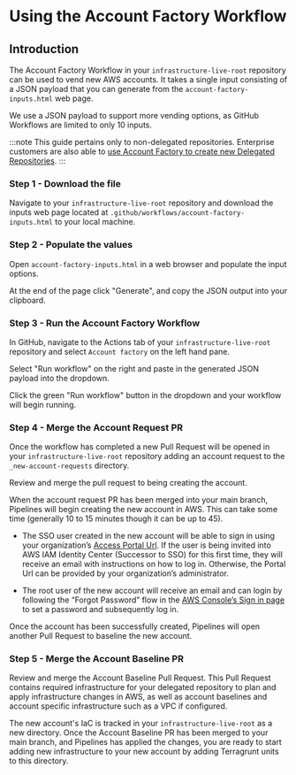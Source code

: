 # Using the Account Factory Workflow

## Introduction

The Account Factory Workflow in your `infrastructure-live-root` repository can be used to vend new AWS accounts. It takes a single input consisting of a JSON payload that you can generate from the `account-factory-inputs.html` web page.

We use a JSON payload to support more vending options, as GitHub Workflows are limited to only 10 inputs.

:::note
This guide pertains only to non-delegated repositories. Enterprise customers are also able to [use Account Factory to create new Delegated Repositories](/2.0/docs/accountfactory/guides/delegated-repositories).
:::

### Step 1 - Download the file

Navigate to your `infrastructure-live-root` repository and download the inputs web page located at `.github/workflows/account-factory-inputs.html` to your local machine.

### Step 2 - Populate the values

Open `account-factory-inputs.html` in a web browser and populate the input options.

At the end of the page click "Generate", and copy the JSON output into your clipboard.

### Step 3 - Run the Account Factory Workflow

In GitHub, navigate to the Actions tab of your `infrastructure-live-root` repository and select `Account factory` on the left hand pane.

Select "Run workflow" on the right and paste in the generated JSON payload into the dropdown.

Click the green "Run workflow" button in the dropdown and your workflow will begin running.

### Step 4 - Merge the Account Request PR

Once the workflow has completed a new Pull Request will be opened in your `infrastructure-live-root` repository adding an account request to the `_new-account-requests` directory.

Review and merge the pull request to being creating the account.

When the account request PR has been merged into your main branch, Pipelines will begin creating the new account in AWS. This can take some time (generally 10 to 15 minutes though it can be up to 45).

- The SSO user created in the new account will be able to sign in using your organization’s [Access Portal Url](https://docs.aws.amazon.com/signin/latest/userguide/sign-in-urls-defined.html#access-portal-url). If the user is being invited into AWS IAM Identity Center (Successor to SSO) for this first time, they will receive an email with instructions on how to log in. Otherwise, the Portal Url can be provided by your organization’s administrator.

- The root user of the new account will receive an email and can login by following the “Forgot Password” flow in the [AWS Console’s Sign in page](https://console.aws.amazon.com/) to set a password and subsequently log in.

Once the account has been successfully created, Pipelines will open another Pull Request to baseline the new account.

### Step 5 - Merge the Account Baseline PR

Review and merge the Account Baseline Pull Request. This Pull Request contains required infrastructure for your delegated repository to plan and apply infrastructure changes in AWS, as well as account baselines and account specific infrastructure such as a VPC if configured.

The new account's IaC is tracked in your `infrastructure-live-root` as a new directory. Once the Account Baseline PR has been merged to your main branch, and Pipelines has applied the changes, you are ready to start adding new infrastructure to your new account by adding Terragrunt units to this directory.
